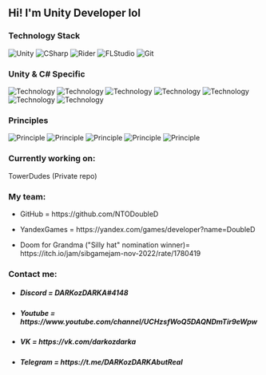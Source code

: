 ## Hi! I'm Unity Developer lol

### Technology Stack

![Unity](https://img.shields.io/badge/-Unity-090909?style=for-the-badge&logo=unity)
![CSharp](https://img.shields.io/badge/-CSharp-090909?style=for-the-badge&logo=csharp&logoColor=37E1FF)
![Rider](https://img.shields.io/badge/-Rider-090909?style=for-the-badge&logo=rider&logoColor=FF8F2D)
![FLStudio](https://img.shields.io/badge/-FL%20studio%20-090909?style=for-the-badge&logo=Apple%20Music)
![Git](https://img.shields.io/badge/-Git-090909?style=for-the-badge&logo=Git)

### Unity & C# Specific 

![Technology](https://img.shields.io/badge/-Addressables-090909?style=for-the-badge)
![Technology](https://img.shields.io/badge/-LINQ-090909?style=for-the-badge)
![Technology](https://img.shields.io/badge/-Odin-090909?style=for-the-badge)
![Technology](https://img.shields.io/badge/-Async-090909?style=for-the-badge)
![Technology](https://img.shields.io/badge/-UniRx-090909?style=for-the-badge)
![Technology](https://img.shields.io/badge/-Zenject-090909?style=for-the-badge)
![Technology](https://img.shields.io/badge/-Entitas-090909?style=for-the-badge)

### Principles 
![Principle](https://img.shields.io/badge/-SOLID-090909?style=for-the-badge)
![Principle](https://img.shields.io/badge/-GRASP-090909?style=for-the-badge)
![Principle](https://img.shields.io/badge/-KISS-090909?style=for-the-badge)
![Principle](https://img.shields.io/badge/-DRY-090909?style=for-the-badge)
![Principle](https://img.shields.io/badge/-LOD-090909?style=for-the-badge)


### Currently working on:
TowerDudes (Private repo)

### My team:
- <p> GitHub = https://github.com/NTODoubleD
- <p> YandexGames = https://yandex.com/games/developer?name=DoubleD
- <p> Doom for Grandma ("Silly hat" nomination winner)= https://itch.io/jam/sibgamejam-nov-2022/rate/1780419

### Contact me:
- <h5> Discord = DARKozDARKA#4148 </h5>
- <h5> Youtube = https://www.youtube.com/channel/UCHzsfWoQ5DAQNDmTir9eWpw </h5>
- <h5> VK = https://vk.com/darkozdarka </h5>
- <h5> Telegram = https://t.me/DARKozDARKAbutReal </h5>
